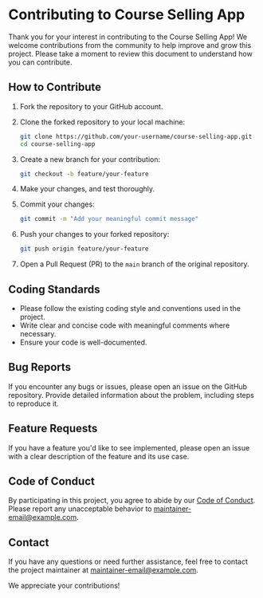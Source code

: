 # Contributing to Course Selling App

Thank you for your interest in contributing to the Course Selling App! We welcome contributions from the community to help improve and grow this project. Please take a moment to review this document to understand how you can contribute.

## How to Contribute

1. Fork the repository to your GitHub account.
2. Clone the forked repository to your local machine:

   ```bash
   git clone https://github.com/your-username/course-selling-app.git
   cd course-selling-app
   ```

3. Create a new branch for your contribution:

   ```bash
   git checkout -b feature/your-feature
   ```

4. Make your changes, and test thoroughly.

5. Commit your changes:

   ```bash
   git commit -m "Add your meaningful commit message"
   ```

6. Push your changes to your forked repository:

   ```bash
   git push origin feature/your-feature
   ```

7. Open a Pull Request (PR) to the `main` branch of the original repository.

## Coding Standards

- Please follow the existing coding style and conventions used in the project.
- Write clear and concise code with meaningful comments where necessary.
- Ensure your code is well-documented.

## Bug Reports

If you encounter any bugs or issues, please open an issue on the GitHub repository. Provide detailed information about the problem, including steps to reproduce it.

## Feature Requests

If you have a feature you'd like to see implemented, please open an issue with a clear description of the feature and its use case.

## Code of Conduct

By participating in this project, you agree to abide by our [Code of Conduct](CODE_OF_CONDUCT.md). Please report any unacceptable behavior to [maintainer-email@example.com](mailto:maintainer-email@example.com).

## Contact

If you have any questions or need further assistance, feel free to contact the project maintainer at [maintainer-email@example.com](mailto:maintainer-email@example.com).

We appreciate your contributions!
